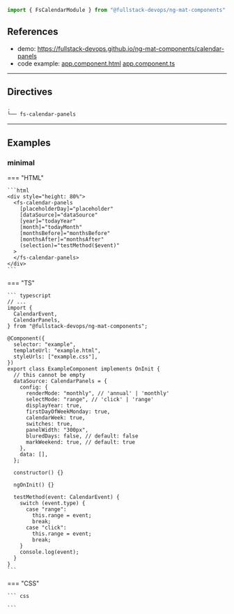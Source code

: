 ```typescript
import { FsCalendarModule } from "@fullstack-devops/ng-mat-components";
```

## References

- demo: https://fullstack-devops.github.io/ng-mat-components/calendar-panels
- code example:
  [app.component.html](https://github.com/fullstack-devops/ng-mat-components/blob/main/projects/lib-workspace/src/app/app.component.html)
  [app.component.ts](https://github.com/fullstack-devops/ng-mat-components/blob/main/projects/lib-workspace/src/app/app.component.ts)

---

## Directives

```bash
.
└── fs-calendar-panels
```

---

## Examples

### minimal

=== "HTML"

    ```html
    <div style="height: 80%">
      <fs-calendar-panels
        [placeholderDay]="placeholder"
        [dataSource]="dataSource"
        [year]="todayYear"
        [month]="todayMonth"
        [monthsBefore]="monthsBefore"
        [monthsAfter]="monthsAfter"
        (selection)="testMethod($event)"
      >
      </fs-calendar-panels>
    </div>
    ```

=== "TS"

    ``` typescript
    // ...
    import {
      CalendarEvent,
      CalendarPanels,
    } from "@fullstack-devops/ng-mat-components";
    
    @Component({
      selector: "example",
      templateUrl: "example.html",
      styleUrls: ["example.css"],
    })
    export class ExampleComponent implements OnInit {
      // this cannot be empty
      dataSource: CalendarPanels = {
        config: {
          renderMode: "monthly", // 'annual' | 'monthly'
          selectMode: "range", // 'click' | 'range'
          displayYear: true,
          firstDayOfWeekMonday: true,
          calendarWeek: true,
          switches: true,
          panelWidth: "300px",
          bluredDays: false, // default: false
          markWeekend: true, // default: true
        },
        data: [],
      };
    
      constructor() {}
    
      ngOnInit() {}
    
      testMethod(event: CalendarEvent) {
        switch (event.type) {
          case "range":
            this.range = event;
            break;
          case "click":
            this.range = event;
            break;
        }
        console.log(event);
      }
    }
    ```

=== "CSS"

    ``` css

    ```
